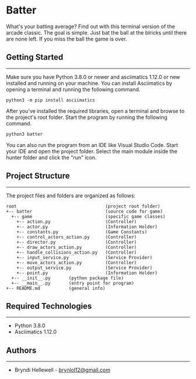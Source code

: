 # Batter
What's your batting average? Find out with this terminal version of the arcade 
classic. The goal is simple. Just bat the ball at the blricks until there are 
none left. If you miss the ball the game is over.

## Getting Started
---
Make sure you have Python 3.8.0 or newer and asciimatics 1.12.0 or new installed 
and running on your machine. You can install Asciimatics by opening a terminal 
and running the following command.
```
python3 -m pip install asciimatics
```
After you've installed the required libraries, open a terminal and browse to the 
project's root folder. Start the program by running the following command.
```
python3 batter 
```
You can also run the program from an IDE like Visual Studio Code. Start your IDE 
and open the project folder. Select the main module inside the hunter folder and 
click the "run" icon.

## Project Structure
---
The project files and folders are organized as follows:
```
root                                  (project root folder)
+-- batter                            (source code for game)
  +-- game                            (specific game classes)
    +-- action.py                     (Controller)
    +-- actor.py                      (Information Holder)
    +-- constants.py                  (Game Constants)
    +-- control_actors_action.py      (Controller)
    +-- director.py                   (Controller)
    +-- draw_actors_action.py         (Controller)
    +-- handle_collisions_action.py   (Controller)
    +-- input_service.py              (Service Provider)
    +-- move_actors_action.py         (Controller)
    +-- output_service.py             (Service Provider)
    +-- point.py                      (Information Holder)
  +-- __init__.py       (python package file)
  +-- __main__.py       (entry point for program)
+-- README.md           (general info)
```

## Required Technologies
---
* Python 3.8.0
* Asciimatics 1.12.0

## Authors
---
* Bryndi Hellewell - brynlol12@gmail.com
